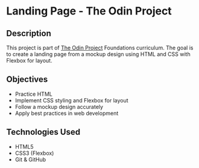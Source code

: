 # Landing Page - The Odin Project

## Description

This project is part of [The Odin Project](https://www.theodinproject.com/) Foundations curriculum. The goal is to create a landing page from a mockup design using HTML and CSS with Flexbox for layout.

## Objectives

- Practice HTML
- Implement CSS styling and Flexbox for layout
- Follow a mockup design accurately
- Apply best practices in web development

## Technologies Used

- HTML5
- CSS3 (Flexbox)
- Git & GitHub
